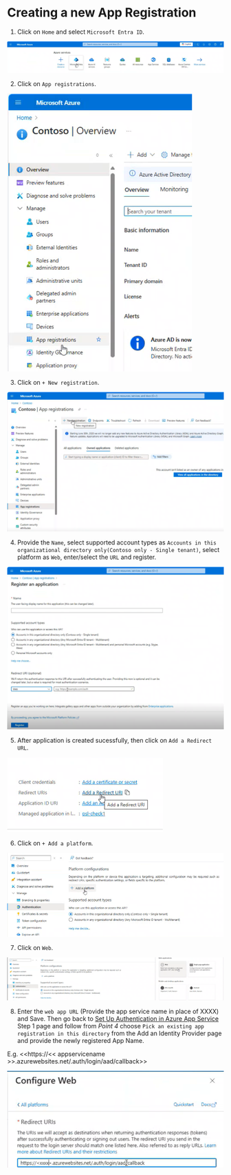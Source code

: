 # Creating a new App Registration

1. Click on `Home` and select `Microsoft Entra ID`.

![Microsoft Entra ID](images/MicrosoftEntraID.png)

2. Click on `App registrations`.

![App registrations](images/Appregistrations.png)

3. Click on `+ New registration`.

![New Registrations](images/NewRegistration.png)

4. Provide the `Name`, select supported account types as `Accounts in this organizational directory only(Contoso only - Single tenant)`, select platform as `Web`, enter/select the `URL` and register.

![Add Details](images/AddDetails.png)

5. After application is created sucessfully, then click on `Add a Redirect URL`.

![Redirect URL](images/AddRedirectURL.png)

6. Click on `+ Add a platform`.

![+ Add platform](images/AddPlatform.png)

7. Click on `Web`.

![Web](images/Web.png)

8. Enter the `web app URL` (Provide the app service name in place of XXXX) and Save. Then go back to [Set Up Authentication in Azure App Service](/docs/azure_app_service_auth_setup.md) Step 1 page and follow from _Point 4_ choose `Pick an existing app registration in this directory` from the Add an Identity Provider page and provide the newly registered App Name.

E.g. <<https://<< appservicename >>.azurewebsites.net/.auth/login/aad/callback>>

![Add Details](images/WebAppURL.png)
